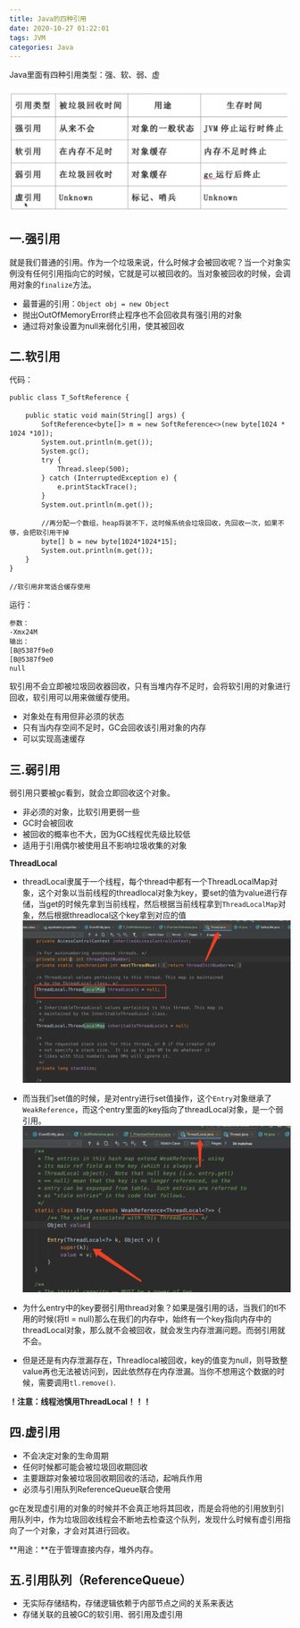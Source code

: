 ```yaml
---
title: Java的四种引用
date: 2020-10-27 01:22:01
tags: JVM
categories: Java
---
```

<meta name="referrer" content="no-referrer" />

Java里面有四种引用类型：强、软、弱、虚

![四种引用](Java的四种引用/3.png)

## 一.强引用

就是我们普通的引用。作为一个垃圾来说，什么时候才会被回收呢？当一个对象实例没有任何引用指向它的时候，它就是可以被回收的。当对象被回收的时候，会调用对象的`finalize`方法。
- 最普遍的引用：`Object obj = new Object`
- 抛出OutOfMemoryError终止程序也不会回收具有强引用的对象
- 通过将对象设置为null来弱化引用，使其被回收

 

## 二.软引用

代码：
```
public class T_SoftReference {

    public static void main(String[] args) {
        SoftReference<byte[]> m = new SoftReference<>(new byte[1024 * 1024 *10]);
        System.out.println(m.get());
        System.gc();
        try {
            Thread.sleep(500);
        } catch (InterruptedException e) {
            e.printStackTrace();
        }
        System.out.println(m.get());

        //再分配一个数组，heap将装不下，这时候系统会垃圾回收，先回收一次，如果不够，会把软引用干掉
        byte[] b = new byte[1024*1024*15];
        System.out.println(m.get());
    }
}

//软引用非常适合缓存使用
```

运行：
```
参数：
-Xmx24M
输出：
[B@5387f9e0
[B@5387f9e0
null
```

软引用不会立即被垃圾回收器回收，只有当堆内存不足时，会将软引用的对象进行回收，软引用可以用来做缓存使用。
- 对象处在有用但非必须的状态
- 只有当内存空间不足时，GC会回收该引用对象的内存
- 可以实现高速缓存

## 三.弱引用

弱引用只要被gc看到，就会立即回收这个对象。
- 非必须的对象，比软引用更弱一些
- GC时会被回收
- 被回收的概率也不大，因为GC线程优先级比较低
- 适用于引用偶尔被使用且不影响垃圾收集的对象

**ThreadLocal**

- threadLocal隶属于一个线程，每个thread中都有一个ThreadLocalMap对象，这个对象以当前线程的threadlocal对象为key，要set的值为value进行存储，当get的时候先拿到当前线程，然后根据当前线程拿到`ThreadLocalMap`对象，然后根据threadlocal这个key拿到对应的值
![threadlocalmaps](Java的四种引用/1.jpg)

- 而当我们set值的时候，是对entry进行set值操作，这个`Entry`对象继承了`WeakReference`，而这个entry里面的key指向了threadLocal对象，是一个弱引用。
![threadlocalmaps](Java的四种引用/2.jpg)

- 为什么entry中的key要弱引用thread对象？如果是强引用的话，当我们的tl不用的时候(将tl = null)那么在我们的内存中，始终有一个key指向内存中的threadLocal对象，那么就不会被回收，就会发生内存泄漏问题。而弱引用就不会。

- 但是还是有内存泄漏存在，Threadlocal被回收，key的值变为null，则导致整value再也无法被访问到，因此依然存在内存泄漏。当你不想用这个数据的时候，需要调用`tl.remove()`.

**！注意：线程池慎用ThreadLocal！！！**

## 四.虚引用

- 不会决定对象的生命周期
- 任何时候都可能会被垃圾回收期回收
- 主要跟踪对象被垃圾回收期回收的活动，起哨兵作用
- 必须与引用队列ReferenceQueue联合使用

gc在发现虚引用的对象的时候并不会真正地将其回收，而是会将他的引用放到引用队列中，作为垃圾回收线程会不断地去检查这个队列，发现什么时候有虚引用指向了一个对象，才会对其进行回收。

**用途：**在于管理直接内存，堆外内存。

## 五.引用队列（ReferenceQueue）

- 无实际存储结构，存储逻辑依赖于内部节点之间的关系来表达
- 存储关联的且被GC的软引用、弱引用及虚引用

